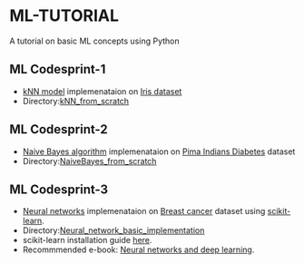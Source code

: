 # ML-TUTORIAL
A tutorial on basic ML concepts using Python

## ML Codesprint-1
- [kNN model](https://en.wikipedia.org/wiki/K-nearest_neighbors_algorithm) implemenataion on [Iris dataset](http://archive.ics.uci.edu/ml/datasets/Iris)
- Directory:[kNN_from_scratch](https://github.com/DTU-CS101/ML-TUTORIAL/tree/master/kNN_from_scratch)

## ML Codesprint-2
- [Naive Bayes algorithm](https://en.wikipedia.org/wiki/Naive_Bayes_classifier) implemenataion on [Pima Indians Diabetes](https://archive.ics.uci.edu/ml/datasets/Pima+Indians+Diabetes) dataset
- Directory:[NaiveBayes_from_scratch](https://github.com/DTU-CS101/ML-TUTORIAL/tree/master/NaiveBayes_from_scratch)


## ML Codesprint-3
- [Neural networks](https://en.wikipedia.org/wiki/Artificial_neural_network) implemenataion on [Breast cancer](https://archive.ics.uci.edu/ml/datasets/Breast+Cancer+Wisconsin+(Diagnostic)) dataset using [scikit-learn](http://scikit-learn.org/stable/index.html).
- Directory:[Neural_network_basic_implementation](https://github.com/DTU-CS101/ML-TUTORIAL/tree/master/Neural_network_basic_implementation)
- scikit-learn installation guide [here](http://scikit-learn.org/stable/developers/advanced_installation.html).
- Recommmended e-book: [Neural networks and deep learning](http://neuralnetworksanddeeplearning.com).
